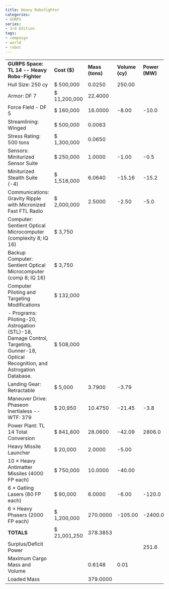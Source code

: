 ```yaml
---
title: Heavy Robofighter
categories:
- GURPS
series:
- 3rd Edition
tags:
- campaign
- world
- robot
---
```


|                                                                                                                                      |              |                 |                 |                |
|--------------------------------------------------------------------------------------------------------------------------------------|--------------|-----------------|-----------------|----------------|
| **GURPS Space: TL 14 -- Heavy Robo-Fighter**                                                                                         | **Cost ($)** | **Mass (tons)** | **Volume (cy)** | **Power (MW)** |
| Hull Size: 250 cy                                                                                                                    | $ 500,000    | 0.0250          | 250.00          |                |
| Armor: DF 7                                                                                                                          | $ 11,200,000 | 22.4000         |                 |                |
| Force Field - DF 5                                                                                                                   | $ 160,000    | 16.0000         | -8.00           | -10.0          |
| Streamlining: Winged                                                                                                                 | $ 500,000    | 0.0063          |                 |                |
| Stress Rating: 500 tons                                                                                                              | $ 1,300,000  | 0.0650          |                 |                |
| Sensors: Miniturized Sensor Suite                                                                                                    | $ 250,000    | 1.0000          | -1.00           | -0.5           |
| Miniturized Stealth Suite (-4)                                                                                                       | $ 1,516,000  | 6.0640          | -15.16          | -15.2          |
| Communications: Gravity Ripple with Micronized Fast FTL Radio                                                                        | $ 2,000,000  | 2.5000          | -2.50           | -5.0           |
| Computer: Sentient Optical Microcomputer (complexity 8; IQ 16)                                                                       | $ 3,750      |                 |                 |                |
| Backup Computer: Sentient Optical Microcomputer (comp 8; IQ 16)                                                                      | $ 3,750      |                 |                 |                |
| Computer Piloting and Targeting Modifications                                                                                        | $ 132,000    |                 |                 |                |
| \- Programs: Piloting-20, Astrogation (STL)-18, Damage Control, Targeting, Gunner-18, Optical Recognition, and Astrogation Database. | $ 508,000    |                 |                 |                |
| Landing Gear: Retractable                                                                                                            | $ 5,000      | 3.7900          | -3.79           |                |
| Maneuver Drive: Phaseon Inertialess -- WTF: 379                                                                                      | $ 20,950     | 10.4750         | -21.45          | -3.8           |
| Power Plant: TL 14 Total Conversion                                                                                                  | $ 841,800    | 28.0600         | -42.09          | 2806.0         |
| Heavy Missile Launcher                                                                                                               | $ 20,000     | 2.0000          | -5.00           |                |
| 10 × Heavy Antimatter Missiles (4000 FP each)                                                                                        | $ 750,000    | 10.0000         | -40.00          |                |
| 6 × Gatling Lasers (80 FP each)                                                                                                      | $ 90,000     | 6.0000          | -6.00           | -120.0         |
| 6 × Heavy Phasers (2000 FP each)                                                                                                     | $ 1,200,000  | 270.0000        | -105.00         | -2400.0        |
| **TOTALS**                                                                                                                           | $ 21,001,250 | 378.3853        |                 |                |
| Surplus/Deficit Power                                                                                                                |              |                 |                 | 251.6          |
| Maximum Cargo Mass and Volume                                                                                                        |              | 0.6148          | 0.01            |                |
| Loaded Mass                                                                                                                          |              | 379.0000        |                 |                |

